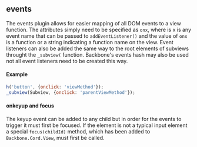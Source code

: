 events
-------------------------------

The events plugin allows for easier mapping of all DOM events to a view function. The attributes simply need to be specified as `onx`, where is x is any event name that can be passed to `addEventListener()` and the value of `onx` is a function or a string indicating a function name on the view. Event listeners can also be added the same way to the root elements of subviews throught the `_subview(` function. Backbone's events hash may also be used not all event listeners need to be created this way.

#### Example

```javascript
h('button', {onclick: 'viewMethod'});
_subview(Subview, {onclick: 'parentViewMethod'});
```
#### onkeyup and focus

The keyup event can be added to any child but in order for the events to trigger it must first be focused. If the element is not a typical input element a special `focus(childId)` method, which has been added to `Backbone.Cord.View`, must first be called.
